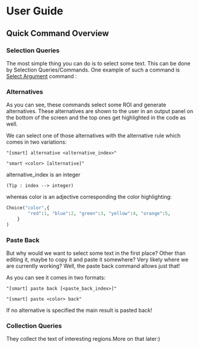 # User Guide 

## Quick Command Overview


### Selection Queries

The most simple thing you can do is to select some text. This can be done by Selection Queries/Commands. One example of such a command is [Select Argument](SelectArgument.md) command :

### Alternatives

As you can see, these commands select some ROI and generate alternatives. These alternatives are shown to the user in an output panel on the bottom of the screen and the top ones get highlighted in the code as well. 

We can select one of those alternatives with the alternative rule which comes in two variations:

```
"[smart] alternative <alternative_index>"

"smart <color> [alternative]"
```
[](gif/d1.gif)

alternative_index is an integer
```
(Tip : index --> integer)
``` 
whereas color is an adjective corresponding the color highlighting:

```python
Choice("color",{
		"red":1, "blue":2, "green":3, "yellow":4, "orange":5, 
	} 
)
```

### Paste Back 

But why would we want to select some text in the first place? Other than editing it, maybe to copy it and paste it somewhere? Very likely where we are currently working? Well, the paste back command allows just that! 

[](gif/d2.gif)

As you can see it comes in two formats: 
```
"[smart] paste back [<paste_back_index>]"

"[smart] paste <color> back"
```

If no alternative is specified the main result is pasted back!


### Collection Queries 

They collect the text of interesting regions.More on that later:)